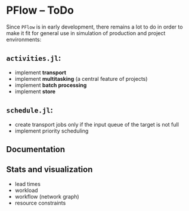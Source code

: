 # PFlow – ToDo

Since `PFlow` is in early development, there remains a lot to do in order to make
it fit for general use in simulation of production and project environments:

## `activities.jl`:

- implement **transport**
- implement **multitasking** (a central feature of projects)
- implement **batch processing**
- implement **store**

## `schedule.jl`:

- create transport jobs only if the input queue of the target is not full
- implement priority scheduling

## Documentation

## Stats and visualization

- lead times
- workload
- workflow (network graph)
- resource constraints
